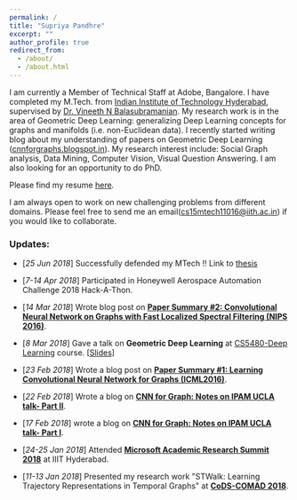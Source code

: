 ```yaml
---
permalink: /
title: "Supriya Pandhre"
excerpt: ""
author_profile: true
redirect_from: 
  - /about/
  - /about.html
---
```



I am currently a Member of Technical Staff at Adobe, Bangalore. I have completed my M.Tech. from [Indian Institute of Technology Hyderabad](http://iith.ac.in/), supervised by [Dr. Vineeth N Balasubramanian](https://www.iith.ac.in/~vineethnb/index.html). My research work is in the area of Geometric Deep Learning: generalizing Deep Learning concepts for graphs and manifolds (i.e. non-Euclidean data). I recently started writing blog about my understanding of papers on Geometric Deep Learning ([cnnforgraphs.blogspot.in](http://cnnforgraphs.blogspot.in/)). My research interest include: Social Graph analysis, Data Mining, Computer Vision, Visual Question Answering. I am also looking for an opportunity to do PhD.

Please find my resume [here](https://drive.google.com/file/d/1V2QWGcJWwZDCCvxkQXsxtbKPnMi-u-Q-/view?usp=sharing).

I am always open to work on new challenging problems from different domains. Please feel free to send me an email([cs15mtech11016@iith.ac.in](cs15mtech11016@iith.ac.in)) if you would like to collaborate.


### Updates:

* \[*25 Jun 2018*\] Successfully defended my MTech !! Link to [thesis](http://raiith.iith.ac.in/4093/1/Thesis_Mtech_CS_4093.pdf)

* \[*7-14 Apr 2018*\] Participated in Honeywell Aerospace Automation Challenge 2018 Hack-A-Thon.

* \[*14 Mar 2018*\] Wrote blog post on [**Paper Summary #2: Convolutional Neural Network on Graphs with Fast Localized Spectral Filtering (NIPS 2016)**](https://cnnforgraphs.blogspot.in/2018/03/paper-summary-2-convolutional-neural.html).

* \[*8 Mar 2018*\] Gave a talk on **Geometric Deep Learning** at [CS5480-Deep Learning](http://www.iith.ac.in/~vineethnb/teaching.html) course. \[[Slides](https://drive.google.com/file/d/1qHf_eVjcB3jKZdmKhmIy4xn6yugLb1oa/view?usp=sharing)\]

* \[*23 Feb 2018*\] Wrote a blog post on [**Paper Summary #1: Learning Convolutional Neural Network for Graphs (ICML2016)**](https://cnnforgraphs.blogspot.in/2018/02/paper-summary-1-learning-convolutional.html).

* \[*22 Feb 2018*\] Wrote a blog on [**CNN for Graph: Notes on IPAM UCLA talk- Part II**](https://cnnforgraphs.blogspot.in/2018/02/cnn-for-graph-notes-on-ipam-ucla-talk_22.html).

* \[*17 Feb 2018*\] wrote a blog on [**CNN for Graph: Notes on IPAM UCLA talk- Part I**](https://cnnforgraphs.blogspot.in/2018/02/cnn-for-graph-notes-on-ipam-ucla-talk.html).

* \[*24-25 Jan 2018*\] Attended [**Microsoft Academic Research Summit 2018**](https://www.microsoft.com/en-us/research/event/academic-research-summit-2018-a-future-with-ai/) at IIIT Hyderabad.

* \[*11-13 Jan 2018*\] Presented my research work "STWalk: Learning Trajectory Representations in Temporal Graphs" at [**CoDS-COMAD 2018**](http://cods-comad.in/2018/index.html).

